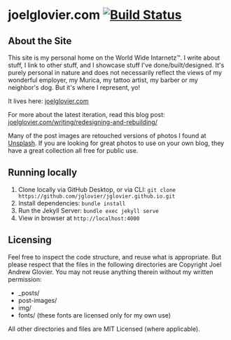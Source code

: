 joelglovier.com [![Build Status](https://travis-ci.org/jglovier/jglovier.github.io.png)](https://travis-ci.org/jglovier/jglovier.github.io)
==================

## About the Site

This site is my personal home on the World Wide Intarnetz™. I write about stuff, I link to other stuff, and I showcase stuff I've done/built/designed. It's purely personal in nature and does not necessarily reflect the views of my wonderful employer, my Murica, my tattoo artist, my barber or my neighbor's dog. But it's where I represent, yo!

It lives here: [joelglovier.com](http://joelglovier.com)

For more about the latest iteration, read this blog post: [joelglovier.com/writing/redesigning-and-rebuilding/](http://joelglovier.com/writing/redesigning-and-rebuilding/)

Many of the post images are retouched versions of photos I found at [Unsplash](http://unsplash.com/). If you are looking for great photos to use on your own blog, they have a great collection all free for public use.

## Running locally

1. Clone locally via GitHub Desktop, or via CLI: `git clone https://github.com/jglovier/jglovier.github.io.git`
2. Install dependencies: `bundle install`
3. Run the Jekyll Server: `bundle exec jekyll serve`
4. View in browser at `http://localhost:4000`

## Licensing

Feel free to inspect the code structure, and reuse what is appropriate. But please respect that the files in the following directories are Copyright Joel Andrew Glovier. You may not reuse anything therein without my written permission:
- _posts/
- post-images/
- img/
- fonts/ (these fonts are licensed only for my own use)

All other directories and files are MIT Licensed (where applicable).
